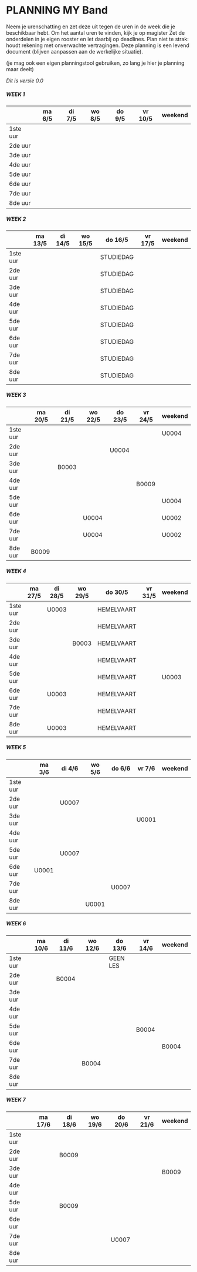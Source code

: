 # PLANNING MY Band
Neem je urenschatting en zet deze uit tegen de uren in de week die je beschikbaar hebt. Om het aantal uren te vinden, kijk je op magister
Zet de onderdelen in je eigen rooster en let daarbij op deadlines. Plan niet te strak: houdt rekening met onverwachte vertragingen.
Deze planning is een levend document (blijven aanpassen aan de werkelijke situatie).

(je mag ook een eigen planningstool gebruiken, zo lang je hier je planning maar deelt)

*Dit is versie 0.0*

##### WEEK 1
|         | ma 6/5 | di 7/5 | wo 8/5 | do 9/5 | vr 10/5 | weekend |
| ------ |------ | ---- | ------ |---- |------ |---- | 
| 1ste uur | | | | | |  |
| 2de uur  | | | | | |  |
| 3de uur  | | | | | |  |
| 4de uur  | | | | | |  |
| 5de uur  | | | | | |  |
| 6de uur  | | | | | |  |
| 7de uur  | | | | | |  |
| 8de uur  | | | | | |  |

##### WEEK 2
|         | ma 13/5 | di 14/5 | wo 15/5 | do 16/5 | vr 17/5 | weekend |
| ------ |------ | ---- | ------ |---- |------ |---- | 
| 1ste uur | | | | STUDIEDAG | |  |
| 2de uur  | | | | STUDIEDAG | |  |
| 3de uur  | | | | STUDIEDAG | |  |
| 4de uur  | | | | STUDIEDAG | |  |
| 5de uur  | | | | STUDIEDAG | |  |
| 6de uur  | | | | STUDIEDAG | |  |
| 7de uur  | | | | STUDIEDAG | |  |
| 8de uur  | | | | STUDIEDAG | |  |

##### WEEK 3
|         | ma 20/5 | di 21/5 | wo 22/5 | do 23/5 | vr 24/5 | weekend |
| ------ |------ | ---- | ------ |---- |------ |---- | 
| 1ste uur | | | | | | U0004 |
| 2de uur  | | | | U0004| |  |
| 3de uur  | | B0003| | | |  |
| 4de uur  | | | | |B0009 |  |
| 5de uur  | | | | | | U0004 |
| 6de uur  | | | U0004| | | U0002 |
| 7de uur  | | | U0004| | | U0002 |
| 8de uur  | B0009| | | | |  |

##### WEEK 4
|         | ma 27/5 | di 28/5 | wo 29/5 | do 30/5 | vr 31/5 | weekend |
| ------ |------ | ---- | ------ |---- |------ |---- | 
| 1ste uur | | U0003	| | HEMELVAART | |  |
| 2de uur  | | | | HEMELVAART | |  |
| 3de uur  | | |B0003 | HEMELVAART | |  |
| 4de uur  | | | | HEMELVAART | |  |
| 5de uur  | | | | HEMELVAART | | U0003	 |
| 6de uur  | | U0003	| | HEMELVAART | |  |
| 7de uur  | | | | HEMELVAART | |  |
| 8de uur  | |U0003	 | | HEMELVAART | |  |

##### WEEK 5
|         | ma 3/6 | di 4/6 | wo 5/6 | do 6/6 | vr 7/6 | weekend |
| ------ |------ | ---- | ------ |---- |------ |---- | 
| 1ste uur | | | | | |  |
| 2de uur | | U0007| | | |  |
| 3de uur | | | | | U0001	|  |
| 4de uur | | | | | |  |
| 5de uur | | U0007| | | |  |
| 6de uur | U0001	| | | | |  |
| 7de uur | | | | U0007| |  |
| 8de uur | | | U0001	| | |  |

##### WEEK 6
|         | ma 10/6 | di 11/6 | wo 12/6 | do 13/6 | vr 14/6 | weekend |
| ------ |------ | ---- | ------ |---- |------ |---- | 
| 1ste uur | | | | GEEN LES | |  |
| 2de uur | | B0004| | | |  |
| 3de uur | | | | | |  |
| 4de uur | | | | | |  |
| 5de uur | | | | | B0004|  |
| 6de uur | | | | | | B0004 |
| 7de uur | | | B0004| | |  |
| 8de uur | | | | | |  |


##### WEEK 7
|         | ma 17/6 | di 18/6 | wo 19/6 | do 20/6 | vr 21/6 | weekend |
| ------ |------ | ---- | ------ |---- |------ |---- | 
| 1ste uur | | | | | |  |
| 2de uur | | B0009| | | |  |
| 3de uur | | | | | | B0009 |
| 4de uur | | | | | |  |
| 5de uur | |B0009 | | | |  |
| 6de uur | | | | | |  |
| 7de uur | | | |U0007	 | |  |
| 8de uur | | | | | |  |

